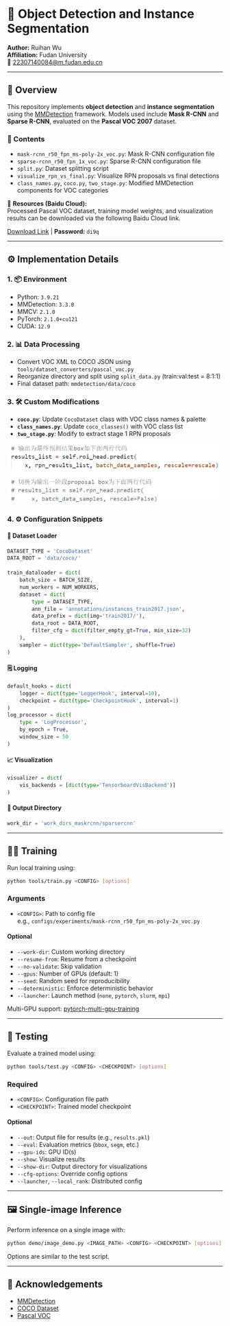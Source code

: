 # 🧠 Object Detection and Instance Segmentation

**Author:** Ruihan Wu  
**Affiliation:** Fudan University  
📧 [22307140084@m.fudan.edu.cn](mailto:22307140084@m.fudan.edu.cn)

---

## 📌 Overview

This repository implements **object detection** and **instance segmentation** using the [MMDetection](https://github.com/open-mmlab/mmdetection) framework. Models used include **Mask R-CNN** and **Sparse R-CNN**, evaluated on the **Pascal VOC 2007** dataset.

### 📁 Contents

- `mask-rcnn_r50_fpn_ms-poly-2x_voc.py`: Mask R-CNN configuration file
- `sparse-rcnn_r50_fpn_1x_voc.py`: Sparse R-CNN configuration file
- `split.py`: Dataset splitting script
- `visualize_rpn_vs_final.py`: Visualize RPN proposals vs final detections
- `class_names.py`, `coco.py`, `two_stage.py`: Modified MMDetection components for VOC categories

🔗 **Resources (Baidu Cloud):**  
Processed Pascal VOC dataset, training model weights, and visualization results can be downloaded via the following Baidu Cloud link.

[Download Link](https://pan.baidu.com/s/1napdHewzDzCgoMz3b_7kMg?pwd=di9q) | **Password:** `di9q`

---

## ⚙️ Implementation Details

### 1. 📦 Environment

- Python: `3.9.21`
- MMDetection: `3.3.0`
- MMCV: `2.1.0`
- PyTorch: `2.1.0+cu121`
- CUDA: `12.9`

### 2. 📊 Data Processing

- Convert VOC XML to COCO JSON using `tools/dataset_converters/pascal_voc.py`
- Reorganize directory and split using `split_data.py` (train:val:test = 8:1:1)
- Final dataset path: `mmdetection/data/coco`

### 3. 🛠 Custom Modifications

- **`coco.py`**: Update `CocoDataset` class with VOC class names & palette
- **`class_names.py`**: Update `coco_classes()` with VOC class list
- **`two_stage.py`**: Modify to extract stage 1 RPN proposals

![Proposal Boxes](README_images/proposal_box.png)

### 4. ⚙️ Configuration Snippets

#### 🧾 Dataset Loader

```python
DATASET_TYPE = 'CocoDataset'
DATA_ROOT = 'data/coco/'

train_dataloader = dict(
    batch_size = BATCH_SIZE,
    num_workers = NUM_WORKERS,
    dataset = dict(
        type = DATASET_TYPE,
        ann_file = 'annotations/instances_train2017.json',
        data_prefix = dict(img='train2017/'),
        data_root = DATA_ROOT,
        filter_cfg = dict(filter_empty_gt=True, min_size=32)
    ),
    sampler = dict(type='DefaultSampler', shuffle=True)
)
```

#### 🗒️ Logging

```python
default_hooks = dict(
    logger = dict(type='LoggerHook', interval=10),
    checkpoint = dict(type='CheckpointHook', interval=1)
)
log_processor = dict(
    type = 'LogProcessor',
    by_epoch = True,
    window_size = 50
)
```

#### 📈 Visualization

```python
visualizer = dict(
    vis_backends = [dict(type='TensorboardVisBackend')]
)
```

#### 📂 Output Directory

```python
work_dir = 'work_dirs_maskrcnn/sparsercnn'
```

---

## 🏋️‍♀️ Training

Run local training using:

```bash
python tools/train.py <CONFIG> [options]
```

### Arguments

- `<CONFIG>`: Path to config file  
  e.g., `configs/experiments/mask-rcnn_r50_fpn_ms-poly-2x_voc.py`

#### Optional

- `--work-dir`: Custom working directory
- `--resume-from`: Resume from a checkpoint
- `--no-validate`: Skip validation
- `--gpus`: Number of GPUs (default: 1)
- `--seed`: Random seed for reproducibility
- `--deterministic`: Enforce deterministic behavior
- `--launcher`: Launch method (`none`, `pytorch`, `slurm`, `mpi`)

Multi-GPU support: [pytorch-multi-gpu-training](https://github.com/jia-zhuang/pytorch-multi-gpu-training.git)

---

## 🧪 Testing

Evaluate a trained model using:

```bash
python tools/test.py <CONFIG> <CHECKPOINT> [options]
```

### Required

- `<CONFIG>`: Configuration file path  
- `<CHECKPOINT>`: Trained model checkpoint

#### Optional

- `--out`: Output file for results (e.g., `results.pkl`)
- `--eval`: Evaluation metrics (`bbox`, `segm`, etc.)
- `--gpu-ids`: GPU ID(s)
- `--show`: Visualize results
- `--show-dir`: Output directory for visualizations
- `--cfg-options`: Override config options
- `--launcher`, `--local_rank`: Distributed config

---

## 🖼️ Single-image Inference

Perform inference on a single image with:

```bash
python demo/image_demo.py <IMAGE_PATH> <CONFIG> <CHECKPOINT> [options]
```

Options are similar to the test script.

---

## 🙏 Acknowledgements

- [MMDetection](https://github.com/open-mmlab/mmdetection)
- [COCO Dataset](https://cocodataset.org/#home)
- [Pascal VOC](http://host.robots.ox.ac.uk/pascal/VOC/)
